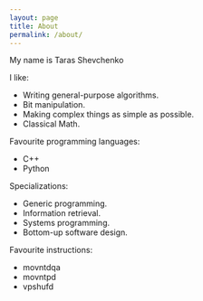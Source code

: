 ```yaml
---
layout: page
title: About
permalink: /about/
---
```


My name is Taras Shevchenko

I like:

* Writing general-purpose algorithms.
* Bit manipulation.
* Making complex things as simple as possible.
* Classical Math.

Favourite programming languages:

* C++
* Python

Specializations:

* Generic programming.
* Information retrieval.
* Systems programming.
* Bottom-up software design.

Favourite instructions:
* movntdqa
* movntpd
* vpshufd
